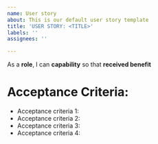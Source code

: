 ```yaml
---
name: User story
about: This is our default user story template
title: 'USER STORY: <TITLE>'
labels: ''
assignees: ''

---
```


As a **role**, I can **capability** so that **received benefit**
# Acceptance Criteria:

* Acceptance criteria 1:
* Acceptance criteria 2:
* Acceptance criteria 3:
* Acceptance criteria 4:

